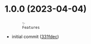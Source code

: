 # 1.0.0 (2023-04-04)

###

    		✨
    		Features

- initial commit ([331fdec](https://useit.jetbrains.space/useit/core/cache/commit/331fdeccbe515cb83329e49c17984cdeb3f0f6fd))
